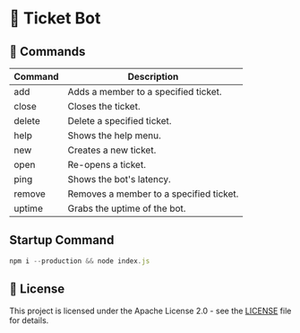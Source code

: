 # 🎫 Ticket Bot 

## 💬 Commands

Command | Description
------------ | -------------
add | Adds a member to a specified ticket.
close | Closes the ticket.
delete | Delete a specified ticket.
help | Shows the help menu.
new | Creates a new ticket.
open | Re-opens a ticket.
ping | Shows the bot's latency.
remove | Removes a member to a specified ticket.
uptime | Grabs the uptime of the bot.

## Startup Command
```js
npm i --production && node index.js
```

## 📄 License
This project is licensed under the Apache License 2.0 - see the [LICENSE](https://github.com/zhon12345/Tavern_Keeper/blob/master/LICENSE) file for details.
